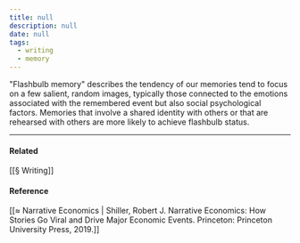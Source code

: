 ```yaml
---
title: null
description: null
date: null
tags:
  - writing
  - memory
---
```


"Flashbulb memory" describes the tendency of our memories tend to focus on a few salient, random images, typically those connected to the emotions associated with the remembered event but also social psychological factors. Memories that involve a shared identity with others or that are rehearsed with others are more likely to achieve flashbulb status.

---

#### Related

[[§ Writing]]

#### Reference

[[≈ Narrative Economics | Shiller, Robert J. Narrative Economics: How Stories Go Viral and Drive Major Economic Events. Princeton: Princeton University Press, 2019.]]
